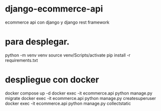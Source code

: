 # django-ecommerce-api
ecommerce api con django y django rest framework

# para desplegar.
python -m venv venv
source venv/Scripts/activate
pip install -r requirements.txt

# despliegue con docker
docker compose up -d
docker exec -it ecommerce.api python manage.py migrate
docker exec -it ecommerce.api python manage.py createsuperuser
docker exec -it ecommerce.api python manage.py collectstatic
